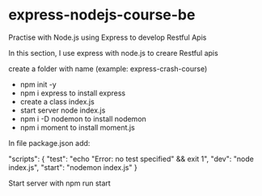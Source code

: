 # express-nodejs-course-be
Practise with Node.js using Express to develop Restful Apis

In this section, I use express with node.js to creare Restful apis

create a folder with name (example: express-crash-course)
- npm init -y
- npm i express to install express
- create a class index.js 
- start server node index.js 
- npm i -D nodemon to install nodemon
- npm i moment to install moment.js

In file package.json add:

"scripts": {
    "test": "echo \"Error: no test specified\" && exit 1",
    "dev": "node index.js",
    "start": "nodemon index.js"
}

Start server with npm run start
